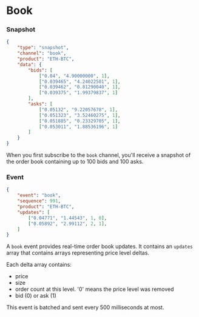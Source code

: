 # Book

### Snapshot

```json
{
	"type": "snapshot",
	"channel": "book",
	"product": "ETH-BTC",
	"data": {
		"bids": [
			["0.04", "4.90000000", 1],
			["0.039465", "4.24022501", 1],
			["0.039462", "0.81290040", 1],
			["0.039375", "1.99379837", 1]
		],
		"asks": [
			["0.05132", "9.22057678", 1],
			["0.051323", "3.52460275", 1],
			["0.051885", "0.23329705", 1],
			["0.053011", "1.88536196", 1]
		]
	}
}
```

When you first subscribe to the `book` channel, you'll receive a snapshot of the order book containing up to 100 bids and 100 asks.

### Event

```json
{
	"event": "book",
	"sequence": 991,
	"product": "ETH-BTC",
	"updates": [
		["0.04771", "1.44543", 1, 0],
		["0.05892", "2.99112", 2, 1],
	]
}
```

A `book` event provides real-time order book updates. It contains an `updates` array that contains arrays representing price level deltas.

Each delta array contains:

* price
* size
* order count at this level. '0' means the price level was removed
* bid (0) or ask (1)

This event is batched and sent every 500 milliseconds at most.